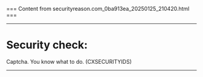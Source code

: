 === Content from securityreason.com_0ba913ea_20250125_210420.html ===


---

# Security check:

Captcha. You know what to do. (CXSECURITYIDS)

---


